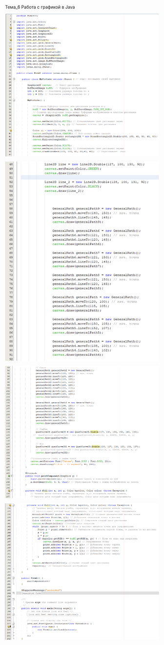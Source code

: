 Тема_6
Работа с графикой в Java

![screenshot](1.png)

![screenshot](2.png)


![screenshot](3.png)


![screenshot](4.png)

